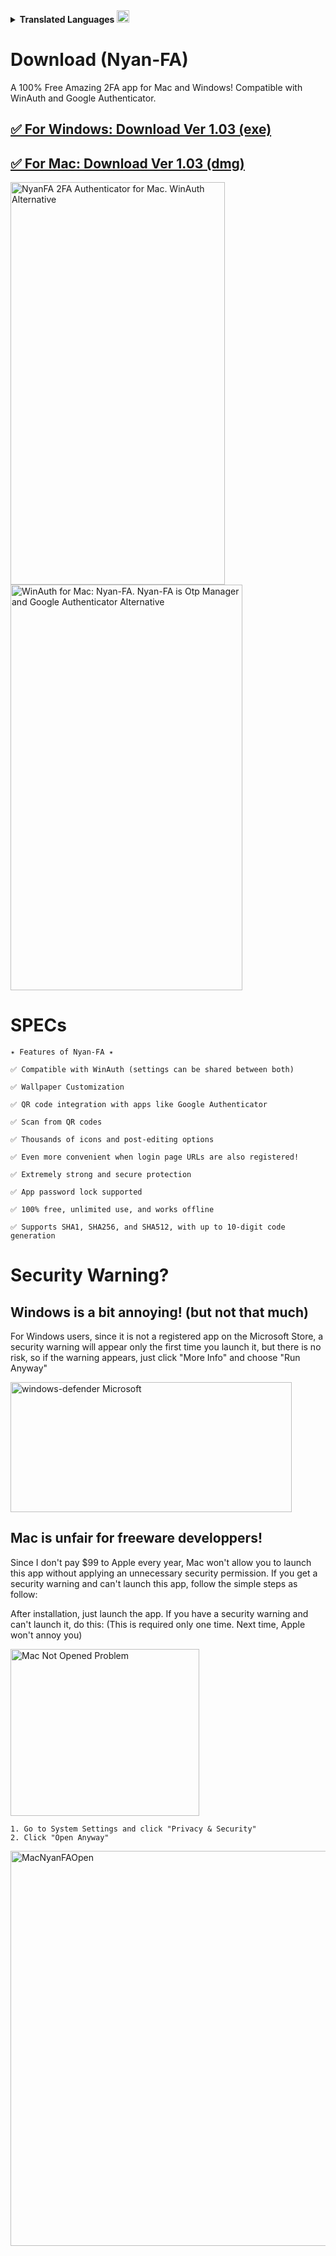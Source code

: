 <details>
<summary><b>Translated Languages <img width="20" height="20" alt="translate" src="https://github.com/user-attachments/assets/3fdd06d6-0bf8-4144-bea5-00950619972c" /></b></summary>

<p>　🔷 <a href="https://exis9.github.io/Nyan-FA/langs/en.html" target=_blank><small>English</small></a></p>
<p>　🔷 <a href="https://exis9.github.io/Nyan-FA/langs/ja.html" target=_blank><small>Japanese(日本語)</small></a></p>
<p>　🔷 <a href="https://exis9.github.io/Nyan-FA/langs/zh.html" target=_blank><small>Simplified Chinese(简体中文)</small></a>　|　<a href="https://exis9.github.io/Nyan-FA/langs/zh-tw.html" target=_blank><small>Traditional Chinese(繁體中文)</small></a></p>
<p>　🔷 <a href="https://exis9.github.io/Nyan-FA/langs/es.html" target=_blank><small>Spanish(Español)</small></a>　|　<a href="https://exis9.github.io/Nyan-FA/langs/pt.html" target=_blank><small>Portuguese(Português)</small></a></p>
<p>　🔷 <a href="https://exis9.github.io/Nyan-FA/langs/fr.html" target=_blank><small>French(Français)</small></a></p>
<p>　🔷 <a href="https://exis9.github.io/Nyan-FA/langs/de.html" target=_blank><small>German(Deutsch)</small></a>　|　<a href="https://exis9.github.io/Nyan-FA/langs/nl.html" target=_blank><small>Dutch(Nederlands)</small></a></p>
<p>　🔷 <a href="https://exis9.github.io/Nyan-FA/langs/ru.html" target=_blank><small>Russian(Русский)</small></a></p>
<p>　🔷 <a href="https://exis9.github.io/Nyan-FA/langs/ar.html" target=_blank><small>Arabic(عربي)</small></a></p>
<p>　🔷 <a href="https://exis9.github.io/Nyan-FA/langs/hi.html" target=_blank><small>Hindi(हिन्दी)</small></a></p>
<p>　🔷 <a href="https://exis9.github.io/Nyan-FA/langs/id.html" target=_blank><small>Indonesian(Bahasa Indonesia)</small></a></p>
<p>　🔷 <a href="https://exis9.github.io/Nyan-FA/langs/ko.html" target=_blank><small>Korean(한국어)</small></a></p>
</details>

# Download (Nyan-FA)

A 100% Free Amazing 2FA app for Mac and Windows!
Compatible with WinAuth and Google Authenticator.

## [✅️ For Windows: Download Ver 1.03 (exe)](https://github.com/exis9/Nyan-FA/releases/download/v1.03(Windows)/Nyan-FA.1.0.3.exe)
## [✅️ For Mac: Download Ver 1.03 (dmg)](https://github.com/exis9/Nyan-FA/releases/download/v1.03(Mac)/Nyan-FA-1.0.3.dmg)

<img width="343" height="644" alt="NyanFA 2FA Authenticator for Mac. WinAuth Alternative" src="https://github.com/user-attachments/assets/0efe9952-ee1a-4f2a-a3cf-39b49a73e7de" />

<img width="371" height="649" alt="WinAuth for Mac: Nyan-FA. Nyan-FA is Otp Manager and Google Authenticator Alternative" src="https://github.com/user-attachments/assets/bce54350-ccb6-4a53-88f1-55d49f720311" />


# SPECs
```
✴️ Features of Nyan-FA ✴️

✅️ Compatible with WinAuth (settings can be shared between both)

✅️ Wallpaper Customization

✅️ QR code integration with apps like Google Authenticator

✅️ Scan from QR codes

✅️ Thousands of icons and post-editing options

✅️ Even more convenient when login page URLs are also registered!

✅️ Extremely strong and secure protection

✅️ App password lock supported

✅️ 100% free, unlimited use, and works offline

✅️ Supports SHA1, SHA256, and SHA512, with up to 10-digit code generation
```

# Security Warning?

## Windows is a bit annoying! (but not that much)
For Windows users, since it is not a registered app on the Microsoft Store, a security warning will appear only the first time you launch it, but there is no risk, so if the warning appears, just click "More Info" and choose "Run Anyway"

<img width="450" height="208" alt="windows-defender Microsoft" src="https://github.com/user-attachments/assets/c774799d-3b4c-4916-9e24-0ee20f649415" />



## Mac is unfair for freeware developpers!
Since I don't pay $99 to Apple every year, Mac won't allow you to launch this app without applying an unnecessary security permission.
If you get a security warning and can't launch this app, follow the simple steps as follow:

After installation, just launch the app. If you have a security warning and can't launch it, do this:
(This is required only one time. Next time, Apple won't annoy you)

<img width="302" height="267" alt="Mac Not Opened Problem" src="https://github.com/user-attachments/assets/95864ee1-b552-4c50-915a-4919846b0412" />


```
1. Go to System Settings and click "Privacy & Security"
2. Click "Open Anyway"
```
<img width="723" height="632" alt="MacNyanFAOpen" src="https://github.com/user-attachments/assets/ada84b63-bf2e-47c4-bcb0-6c84c108993c" />

